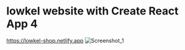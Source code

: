 # lowkel website with Create React App 4
https://lowkel-shop.netlify.app
![Screenshot_1](https://user-images.githubusercontent.com/40970351/149688791-26dbae3f-cace-4e23-a50c-489e9c34099f.png)
